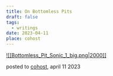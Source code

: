 ```yaml
---
title: On Bottomless Pits
draft: false
tags:
  - writings
date: 2023-04-11
place: cohost
---
```

[![[Bottomless_Pit_Sonic_1_big.png|2000]]](https://cohost.org/dannn/post/1319653-on-bottomless-pits)

posted to [cohost](https://cohost.org/dannn/post/1319653-on-bottomless-pits), april 11 2023